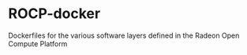# ROCP-docker
Dockerfiles for the various software layers defined in the Radeon Open Compute Platform
